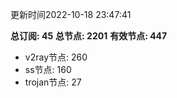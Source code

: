 更新时间2022-10-18 23:47:41

**总订阅: 45**
**总节点: 2201**
**有效节点: 447**
- v2ray节点: 260
- ss节点: 160
- trojan节点: 27
